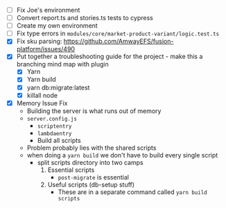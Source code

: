 - [ ] Fix Joe's environment
- [ ] Convert report.ts and stories.ts tests to cypress
- [ ] Create my own environment
- [ ] Fix type errors in `modules/core/market-product-variant/logic.test.ts`
- [x] Fix sku parsing: https://github.com/AmwayEFS/fusion-platform/issues/490
- [x] Put together a troubleshooting guide for the project - make this a branching mind map with plugin
	- [x] Yarn
	- [x] Yarn build
	- [x] yarn db:migrate:latest
	- [x] killall node
- [x] Memory Issue Fix
	- Building the server is what runs out of memory
	- `server.config.js`
		- `scriptentry`
		- `lambdaentry`
		- Build all scripts
	- Problem probably lies with the shared scripts
	- when doing a `yarn build` we don't have to build every single script
		- split scripts directory into two camps
			1. Essential scripts
				- `post-migrate` is essential
			2. Useful scripts (db-setup stuff)
				- These are in a separate command called `yarn build scripts`